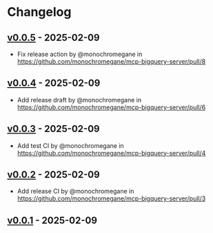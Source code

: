 # Changelog

## [v0.0.5](https://github.com/monochromegane/mcp-bigquery-server/compare/v0.0.4...v0.0.5) - 2025-02-09
- Fix release action by @monochromegane in https://github.com/monochromegane/mcp-bigquery-server/pull/8

## [v0.0.4](https://github.com/monochromegane/mcp-bigquery-server/compare/v0.0.3...v0.0.4) - 2025-02-09
- Add release draft by @monochromegane in https://github.com/monochromegane/mcp-bigquery-server/pull/6

## [v0.0.3](https://github.com/monochromegane/mcp-bigquery-server/compare/v0.0.2...v0.0.3) - 2025-02-09
- Add test CI by @monochromegane in https://github.com/monochromegane/mcp-bigquery-server/pull/4

## [v0.0.2](https://github.com/monochromegane/mcp-bigquery-server/compare/v0.0.1...v0.0.2) - 2025-02-09
- Add release CI by @monochromegane in https://github.com/monochromegane/mcp-bigquery-server/pull/3

## [v0.0.1](https://github.com/monochromegane/mcp-bigquery-server/commits/v0.0.1) - 2025-02-09
